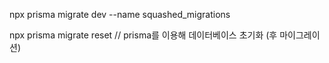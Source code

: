 npx prisma migrate dev --name squashed_migrations

npx prisma migrate reset // prisma를 이용해 데이터베이스 초기화 (후 마이그레이션)

